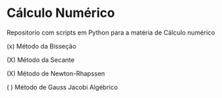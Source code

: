 # Cálculo Numérico
Repositorio com scripts em Python para a matéria de Cálculo numérico

(x) Método da Bisseção

(X) Método da Secante 

(X) Método de Newton-Rhapssen

( ) Método de Gauss Jacobi Algébrico
